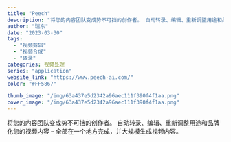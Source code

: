 ```yaml
---
title: "Peech"
description: "将您的内容团队变成势不可挡的创作者。 自动转录、编辑、重新调整用途和品牌化您的视频内容 – 全部在一个地方完成，并大规模"
author: "瑞东"
date: "2023-03-30"
tags:
  - "视频剪辑"
  - "视频合成"
  - "转录"
categories: 视频处理
series: "application"
website_link: "https://www.peech-ai.com/"
color: "#FF5867"

thumb_image: "/img/63a437e5d2342a96aec111f390f4f1aa.png"
cover_image: "/img/63a437e5d2342a96aec111f390f4f1aa.png"
---
```


将您的内容团队变成势不可挡的创作者。 自动转录、编辑、重新调整用途和品牌化您的视频内容 – 全部在一个地方完成，并大规模生成视频内容。